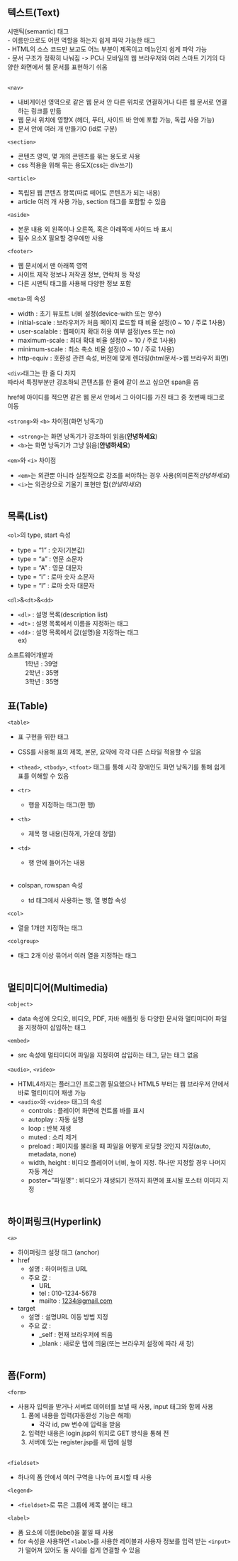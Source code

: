 <h2>텍스트(Text)</h2>
시맨틱(semantic) 태그<br>
- 이름만으로도 어떤 역할을 하는지 쉽게 파악 가능한 태그<br>
- HTML의 소스 코드만 보고도 어느 부분이 제목이고 메뉴인지 쉽게 파악 가능<br>
- 문서 구조가 정확히 나눠짐 -> PC나 모바일의 웹 브라우저와 여러 스마트 기기의 다양한 화면에서 웹 문서를 표현하기 쉬움<br><br>

`<nav>`
- 내비게이션 영역으로 같은 웹 문서 안 다른 위치로 연결하거나 다른 웹 문서로 연결하는 링크를 만듦
- 웹 문서 위치에 영향X (헤더, 푸터, 사이드 바 안에 포함 가능, 독립 사용 가능)
- 문서 안에 여러 개 만들기O (id로 구분)<br>

`<section>`
- 콘텐츠 영역, 몇 개의 콘텐츠를 묶는 용도로 사용
- css 적용을 위해 묶는 용도X(css는 div쓰기)<br>

`<article>`
- 독립된 웹 콘텐츠 항목(따로 떼어도 콘텐츠가 되는 내용)
- article 여러 개 사용 가능, section 태그를 포함할 수 있음<br>

`<aside>`
- 본문 내용 외 왼쪽이나 오른쪽, 혹은 아래쪽에 사이드 바 표시
- 필수 요소X 필요할 경우에만 사용<br>

`<footer>`
- 웹 문서에서 맨 아래쪽 영역
- 사이트 제작 정보나 저작권 정보, 연락처 등 작성
- 다른 시맨틱 태그를 사용해 다양한 정보 포함<br>

`<meta>`의 속성
- width : 초기 뷰포트 너비 설정(device-with 또는 양수)
- initial-scale : 브라우저가 처음 페이지 로드할 때 비율 설정(0 ~ 10 / 주로 1사용)
- user-scalable : 웹페이지 확대 허용 여부 설정(yes 또는 no)
- maximum-scale : 최대 확대 비율 설정(0 ~ 10 / 주로 1사용)
- minimum-scale : 최소 축소 비율 설정(0 ~ 10 / 주로 1사용)
- http-equiv : 호환성 관련 속성, 버전에 맞게 렌더링(html문서->웹 브라우저 화면)<br>

`<div>`태그는 한 줄 다 차지<br>
따라서 특정부분만 강조하되 콘텐츠를 한 줄에 같이 쓰고 싶으면 span을 씀

href에 아이디를 적으면 같은 웹 문서 안에서 그 아이디를 가진 태그 중 첫번째 태그로 이동<br>

`<strong>`와 `<b>` 차이점(화면 낭독기)
- `<strong>`는 화면 낭독기가 강조하여 읽음(<strong>안녕하세요</strong>)
- `<b>`는 화면 낭독기가 그냥 읽음(<b>안녕하세요</b>)<br>

`<em>`와 `<i>` 차이점
- `<em>`는 외관뿐 아니라 실질적으로 강조를 써야하는 경우 사용(의미론적<em>안녕하세요</em>)
- `<i>`는 외관상으로 기울기 표현만 함(<i>안녕하세요</i>)<br><br>

<h2>목록(List)</h2>

`<ol>`의 type, start 속성
- type = “1” : 숫자(기본값)
- type = “a” : 영문 소문자
- type = “A” : 영문 대문자
- type = “ⅰ” : 로마 숫자 소문자
- type = “Ⅰ” : 로마 숫자 대문자<br>

`<dl>`&`<dt>`&`<dd>`
- `<dl>` : 설명 목록(description list)
- `<dt>` : 설명 목록에서 이름을 지정하는 태그
- `<dd>` : 설명 목록에서 값(설명)을 지정하는 태그<br>
ex)
<dl>
  <dt>소프트웨어개발과</dt>
  <dd>1학년 : 39명</dd>
  <dd>2학년 : 35명</dd>
  <dd>3학년 : 35명</dd>
</dl>

<h2>표(Table)</h2>

`<table>`
- 표 구현을 위한 태그
- CSS를 사용해 표의 제목, 본문, 요약에 각각 다른 스타일 적용할 수 있음
- `<thead>`, `<tbody>`, `<tfoot>` 태그를 통해 시각 장애인도 화면 낭독기를 통해 쉽게 표를 이해할 수 있음
- `<tr>`
    - 행을 지정하는 태그(한 행)

- `<th>`
    - 제목 행 내용(진하게, 가운데 정렬)
  
- `<td>`
    - 행 안에 들어가는 내용<br><br>

- colspan,  rowspan 속성
    - td 태그에서 사용하는 행, 열 병합 속성

`<col>`
- 열을 1개만 지정하는 태그

`<colgroup>`
- <col> 태그 2개 이상 묶어서 여러 열을 지정하는 태그<br><br>

<h2>멀티미디어(Multimedia)</h2>

`<object>`
- data 속성에 오디오, 비디오, PDF, 자바 애플릿 등 다양한 문서와 멀티미디어 파일을 지정하여 삽입하는 태그

`<embed>`
- src 속성에 멀티미디어 파일을 지정하여 삽입하는 태그, 닫는 태그 없음

`<audio>`, `<video>`
- HTML4까지는 플러그인 프로그램 필요했으나 HTML5 부터는 웹 브라우저 안에서 바로 멀티미디어 재생 가능
-  `<audio>`와 `<video>` 태그의 속성
    - controls : 플레이어 화면에 컨트롤 바를 표시
    - autoplay : 자동 실행
    - loop : 반복 재생
    - muted : 소리 제거
    - preload : 페이지를 불러올 때 파일을 어떻게 로딩할 것인지 지정(auto, metadata, none)
    - width, height : 비디오 플레이어 너비, 높이 지정. 하나만 지정할 경우 나머지 자동 계산
    - poster=”파일명” : 비디오가 재생되기 전까지 화면에 표시될 포스터 이미지 지정<br><br>

<h2>하이퍼링크(Hyperlink)</h2>

`<a>`
- 하이퍼링크 설정 태그 (anchor)
- href
    - 설명 : 하이퍼링크 URL
    - 주요 값 :
        - URL
        - tel : 010-1234-5678
        - mailto : 1234@gmail.com
- target
    - 설명 : 설명URL 이동 방법 지정
    - 주요 값 :
        - _self : 현재 브라우저에 띄움
        - _blank : 새로운 탭에 띄움(또는 브라우저 설정에 따라 새 창)<br><br>

<h2>폼(Form)</h2>

`<form>`
- 사용자 입력을 받거나 서버로 데이터를 보낼 때 사용, input 태그와 함께 사용
    1. 폼에 내용을 입력(자동완성 기능은 해제)
        - 각각 id, pw 변수에 입력을 받음
    2. 입력한 내용은 login.jsp의 위치로 GET 방식을 통해 전
    3. 서버에 있는 register.jsp를 새 탭에 실행<br><br>

`<fieldset>`
- 하나의 폼 안에서 여러 구역을 나누어 표시할 때 사용

`<legend>`
- `<fieldset>`로 묶은 그룹에 제목 붙이는 태그

`<label>`
- 폼 요소에 이름(lebel)을 붙일 때 사용
- for 속성을 사용하면 `<label>`를 사용한 레이블과 사용자 정보를 입력 받는 `<input>`가 떨어져 있어도 둘 사이를 쉽게 연결할 수 있음

